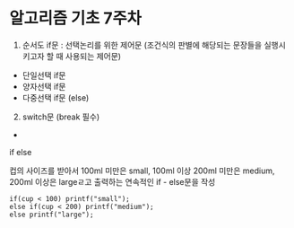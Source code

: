# 알고리즘 기초 7주차
 
 1) 순서도 if문 :  선택논리를 위한 제어문 (조건식의 판별에 해당되는 문장들을 실행시키고자 할 때 사용되는 제어문)
  - 단일선택 if문
  - 양자선택 if문
  - 다중선택 if문 (else)

 2) switch문 (break 필수)
  - 
   
  if else
  
  컵의 사이즈를 받아서 100ml 미만은 small, 100ml 이상 200ml 미만은 medium, 200ml 이상은 largeㄹ고 출력하는 연속적인 if - else문을 작성
  ```
  if(cup < 100) printf("small");
  else if(cup < 200) printf("medium");
  else printf("large");
  ```
